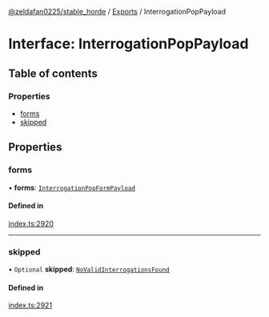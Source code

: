 [@zeldafan0225/stable_horde](../README.md) / [Exports](../modules.md) / InterrogationPopPayload

# Interface: InterrogationPopPayload

## Table of contents

### Properties

- [forms](InterrogationPopPayload.md#forms)
- [skipped](InterrogationPopPayload.md#skipped)

## Properties

### forms

• **forms**: [`InterrogationPopFormPayload`](InterrogationPopFormPayload.md)

#### Defined in

[index.ts:2920](https://github.com/ZeldaFan0225/stable_horde/blob/c25ea19/index.ts#L2920)

___

### skipped

• `Optional` **skipped**: [`NoValidInterrogationsFound`](NoValidInterrogationsFound.md)

#### Defined in

[index.ts:2921](https://github.com/ZeldaFan0225/stable_horde/blob/c25ea19/index.ts#L2921)

